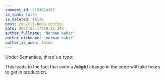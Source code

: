 ```yaml
---
comment_id: 5793014365
is_spam: false
is_deleted: false
post: /en/clj-book-config/
date: 2022-03-17T19:27:24Z
author_fullname: 'Norman Kabir'
author_nickname: 'norman_kabir'
author_is_anon: false
---
```


<p>Under Semantics, there's a typo:</p><p>This leads to the fact that even a <b>/sligh/ </b>change in the code will take hours to get in production.</p>
